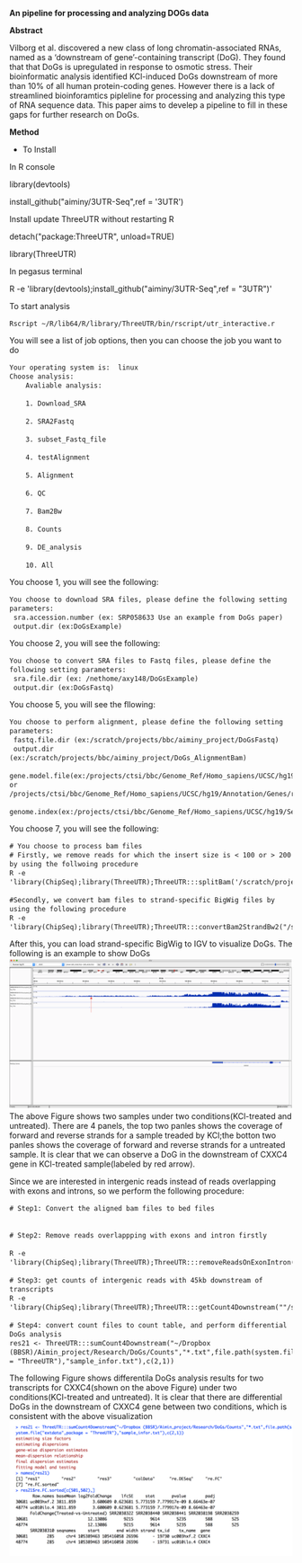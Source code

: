 **An pipeline for processing and analyzing DOGs data**

**Abstract**

Vilborg et al. discovered a new class of long chromatin-associated RNAs, named as a ‘downstream of gene’-containing transcript (DoG). They found that that DoGs is upregulated in response to osmotic stress. Their bioinformatic analysis identified KCl-induced DoGs downstream of more than 10% of all human protein-coding genes. However there is a lack of streamlined bioinforamtics pipleline for processing and analyzing this type of RNA sequence data. This paper aims to develep a pipeline to fill in these gaps for further research on DoGs. 

**Method**

+ To Install

In R console

library(devtools)

install_github("aiminy/3UTR-Seq",ref = '3UTR')

Install update ThreeUTR without restarting R

detach("package:ThreeUTR", unload=TRUE)

library(ThreeUTR)

In pegasus terminal 

R -e 'library(devtools);install_github("aiminy/3UTR-Seq",ref = "3UTR")'

To start analysis
```{r}
Rscript ~/R/lib64/R/library/ThreeUTR/bin/rscript/utr_interactive.r
```
You will see a list of job options, then you can choose the job you want to do
```{}
Your operating system is:  linux 
Choose analysis: 
	Avaliable analysis: 

    1. Download_SRA 

    2. SRA2Fastq 

    3. subset_Fastq_file 

    4. testAlignment 

    5. Alignment 

    6. QC 

    7. Bam2Bw 

    8. Counts 

    9. DE_analysis 

    10. All
```
You choose 1, you will see the following:
```{}
You choose to download SRA files, please define the following setting parameters: 
 sra.accession.number (ex: SRP058633 Use an example from DoGs paper)
 output.dir (ex:DoGsExample)
```
You choose 2, you will see the following:
```{}
You choose to convert SRA files to Fastq files, please define the following setting parameters: 
 sra.file.dir (ex: /nethome/axy148/DoGsExample)
 output.dir (ex:DoGsFastq)
```
You choose 5, you will see the fllowing:
```
You choose to perform alignment, please define the following setting parameters: 
 fastq.file.dir (ex:/scratch/projects/bbc/aiminy_project/DoGsFastq)
 output.dir (ex:/scratch/projects/bbc/aiminy_project/DoGs_AlignmentBam)
 gene.model.file(ex:/projects/ctsi/bbc/Genome_Ref/Homo_sapiens/UCSC/hg19/Annotation/Genes/genes.gtf or /projects/ctsi/bbc/Genome_Ref/Homo_sapiens/UCSC/hg19/Annotation/Genes/refGene.txt
 genome.index(ex:/projects/ctsi/bbc/Genome_Ref/Homo_sapiens/UCSC/hg19/Sequence/Bowtie2Index/genome)
```
You choose 7, you will see the following:
```
# You choose to process bam files
# Firstly, we remove reads for which the insert size is < 100 or > 200 by using the follwoing procedure
R -e 'library(ChipSeq);library(ThreeUTR);ThreeUTR:::splitBam('/scratch/projects/bbc/aiminy_project/DoGs/BAM','/scratch/projects/bbc/aiminy_project/DoGs/Bam_split')'

#Secondly, we convert bam files to strand-specific BigWig files by using the following procedure
R -e 'library(ChipSeq);library(ThreeUTR);ThreeUTR:::convertBam2StrandBw2("/scratch/projects/bbc/aiminy_project/DoGs/Bam_split/","/scratch/projects/bbc/aiminy_project/DoGs/BW_split")'
```
After this, you can load strand-specific BigWig to IGV to visualize DoGs. The following is an example to show DoGs
![Image of DoGs](inst/extdata/DoGs.png)
The above Figure shows two samples under two conditions(KCl-treated and untreated). There are 4 panels, the top two panles shows the coverage of forward and reverse strands  for a sample treaded by KCl;the botton two panles shows the coverage of forward and reverse strands  for a untreated sample. It is clear that we can observe a DoG in the downstream of CXXC4 gene in KCl-treated sample(labeled by red arrow).

Since we are interested in intergenic reads instead of reads overlapping with exons and introns, so we perform the following procedure:
```{r}
# Step1: Convert the aligned bam files to bed files


# Step2: Remove reads overlappping with exons and intron firstly

R -e 'library(ChipSeq);library(ThreeUTR);ThreeUTR:::removeReadsOnExonIntron("/scratch/projects/bbc/aiminy_project/DoGs/BedFileFromBam","/projects/ctsi/bbc/aimin/annotation/","/scratch/projects/bbc/aiminy_project/DoGs/BedRmExonIntron")'

# Step3: get counts of intergenic reads with 45kb downstream of transcripts 
R -e 'library(ChipSeq);library(ThreeUTR);ThreeUTR:::getCount4Downstream(""/scratch/projects/bbc/aiminy_project/DoGs/BedRmExonIntron","/projects/ctsi/bbc/aimin/annotation/","/scratch/projects/bbc/aiminy_project/DoGs/Counts45KB")'

# Step4: convert count files to count table, and perform differential DoGs analysis
res21 <- ThreeUTR:::sumCount4Downstream("~/Dropbox (BBSR)/Aimin_project/Research/DoGs/Counts","*.txt",file.path(system.file("extdata",package = "ThreeUTR"),"sample_infor.txt"),c(2,1))
```
The following Figure shows differentila DoGs analysis results for two transcripts for CXXC4(shown on the above Figure) under two conditions(KCl-treated and untreated). It is clear that there are differential DoGs in the downstream of CXXC4 gene between two conditions, which is consistent with the above visualization
![Image of DeDoGs](inst/extdata/De.png)

